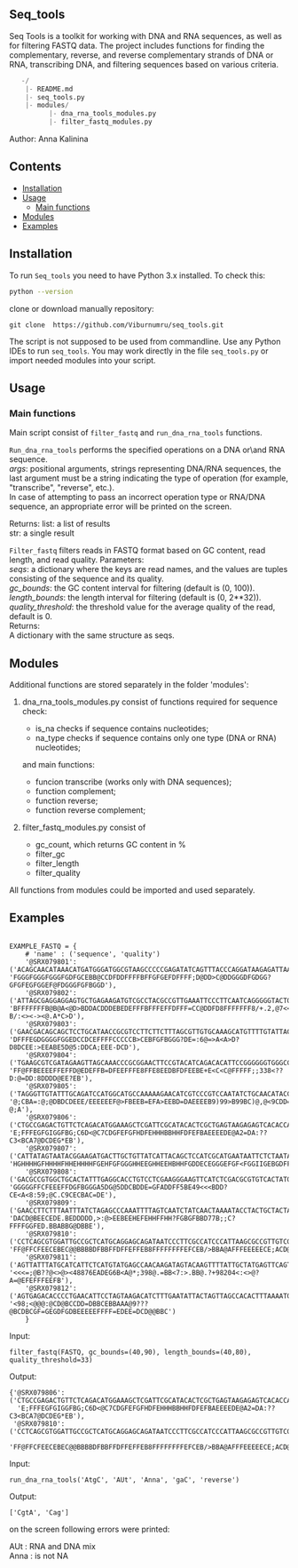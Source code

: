 ## Seq_tools

Seq Tools is a toolkit for working with DNA and RNA sequences, as well as for filtering FASTQ data. The project includes functions for finding the complementary, reverse, and reverse complementary strands of DNA or RNA, transcribing DNA, and filtering sequences based on various criteria.

 ```python
    -/
     |- README.md
     |- seq_tools.py 
     |- modules/
           |- dna_rna_tools_modules.py
           |- filter_fastq_modules.py
 ```

Author: Anna Kalinina

## Contents

- [Installation](#Installation)
- [Usage](##Usage)
  - [Main functions](###Main-functions)
- [Modules](##modules)
- [Examples](##examples)

## Installation
To run `Seq_tools` you need to have Python 3.x installed. To check this: 
 ```bash
python --version
  ```
clone or download manually repository: 
 ```
git clone  https://github.com/Viburnumru/seq_tools.git
 ```
The script is not supposed to be used from commandline. Use any Python IDEs to run `seq_tools`.
You may work directly in the file `seq_tools.py` or import needed modules into your script.

## Usage

### Main functions

Main script consist of `filter_fastq` and `run_dna_rna_tools` functions.

`Run_dna_rna_tools` performs the specified operations on a DNA or\and RNA sequence.  
*args*: positional arguments, strings representing DNA/RNA sequences, the last argument must be a string indicating the type of operation (for example, "transcribe", "reverse", etc.).  
In case of attempting to pass an incorrect operation type or RNA/DNA sequence, an appropriate error will be printed on the screen.

Returns:
list: a list of results  
str: a single result  

`Filter_fastq` filters reads in FASTQ format based on GC content, read length, and read quality.
Parameters:  
*seqs*: a dictionary where the keys are read names, and the values are tuples consisting of the sequence and its quality.  
*gc_bounds*: the GC content interval for filtering (default is (0, 100)).  
*length_bounds*: the length interval for filtering (default is (0, 2**32)).  
*quality_threshold*: the threshold value for the average quality of the read, default is 0.  
Returns:  
A dictionary with the same structure as seqs.  

## Modules

Additional functions are stored separately in the folder 'modules':
1. dna_rna_tools_modules.py
   consist of functions required for sequence check:
    - is_na checks if sequence contains nucleotides;
    - na_type checks if sequence contains only one type (DNA or RNA) nucleotides;
      
   and main functions:
   
    - funcion transcribe (works only with DNA sequences);
    - function complement;
    - function reverse;
    - function reverse complement;

2. filter_fastq_modules.py
   consist of
   - gc_count, which returns GC content in %
   - filter_gc
   - filter_length
   - filter_quality


All functions from modules could be imported and used separately.


## Examples
```

EXAMPLE_FASTQ = {
    # 'name' : ('sequence', 'quality')
    '@SRX079801': ('ACAGCAACATAAACATGATGGGATGGCGTAAGCCCCCGAGATATCAGTTTACCCAGGATAAGAGATTAAATTATGAGCAACATTATTAA', 'FGGGFGGGFGGGFGDFGCEBB@CCDFDDFFFFBFFGFGEFDFFFF;D@DD>C@DDGGGDFGDGG?GFGFEGFGGEF@FDGGGFGFBGGD'),
    '@SRX079802': ('ATTAGCGAGGAGGAGTGCTGAGAAGATGTCGCCTACGCCGTTGAAATTCCCTTCAATCAGGGGGTACTGGAGGATACGAGTTTGTGTG', 'BFFFFFFFB@B@A<@D>BDDACDDDEBEDEFFFBFFFEFFDFFF=CC@DDFD8FFFFFFF8/+.2,@7<<:?B/:<><-><@.A*C>D'),
    '@SRX079803': ('GAACGACAGCAGCTCCTGCATAACCGCGTCCTTCTTCTTTAGCGTTGTGCAAAGCATGTTTTGTATTACGGGCATCTCGAGCGAATC', 'DFFFEGDGGGGFGGEDCCDCEFFFFCCCCCB>CEBFGFBGGG?DE=:6@=>A<A>D?D8DCEE:>EEABE5D@5:DDCA;EEE-DCD'),
    '@SRX079804': ('TGAAGCGTCGATAGAAGTTAGCAAACCCGCGGAACTTCCGTACATCAGACACATTCCGGGGGGTGGGCCAATCCATGATGCCTTTG', 'FF@FFBEEEEFFEFFD@EDEFFB=DFEEFFFE8FFE8EEDBFDFEEBE+E<C<C@FFFFF;;338<??D:@=DD:8DDDD@EE?EB'),
    '@SRX079805': ('TAGGGTTGTATTTGCAGATCCATGGCATGCCAAAAAGAACATCGTCCCGTCCAATATCTGCAACATACCAGTTGGTTGGTA', '@;CBA=:@;@DBDCDEEE/EEEEEEF@>FBEEB=EFA>EEBD=DAEEEEB9)99>B99BC)@,@<9CDD=C,5;B::?@;A'),
    '@SRX079806': ('CTGCCGAGACTGTTCTCAGACATGGAAAGCTCGATTCGCATACACTCGCTGAGTAAGAGAGTCACACCAAATCACAGATT', 'E;FFFEGFGIGGFBG;C6D<@C7CDGFEFGFHDFEHHHBBHHFDFEFBAEEEEDE@A2=DA:??C3<BCA7@DCDEG*EB'),
    '@SRX079807': ('CATTATAGTAATACGGAAGATGACTTGCTGTTATCATTACAGCTCCATCGCATGAATAATTCTCTAATATAGTTGTCAT', 'HGHHHHGFHHHHFHHEHHHHFGEHFGFGGGHHEEGHHEEHBHHFGDDECEGGGEFGF<FGGIIGEBGDFFFGFFGGFGF'),
    '@SRX079808': ('GACGCCGTGGCTGCACTATTTGAGGCACCTGTCCTCGAAGGGAAGTTCATCTCGACGCGTGTCACTATGACATGAATG', 'GGGGGFFCFEEEFFDGFBGGGA5DG@5DDCBDDE=GFADDFF5BE49<<<BDD?CE<A<8:59;@C.C9CECBAC=DE'),
    '@SRX079809': ('GAACCTTCTTTAATTTATCTAGAGCCCAAATTTTAGTCAATCTATCAACTAAAATACCTACTGCTACTACAAGTATT', 'DACD@BEECEDE.BEDDDDD,>:@>EEBEEHEFEHHFFHH?FGBGFBBD77B;;C?FFFFGGFED.BBABBG@DBBE'),
    '@SRX079810': ('CCTCAGCGTGGATTGCCGCTCATGCAGGAGCAGATAATCCCTTCGCCATCCCATTAAGCGCCGTTGTCGGTATTCC', 'FF@FFCFEECEBEC@@BBBBDFBBFFDFFEFFEB8FFFFFFFFEFCEB/>BBA@AFFFEEEEECE;ACD@DBBEEE'),
    '@SRX079811': ('AGTTATTTATGCATCATTCTCATGTATGAGCCAACAAGATAGTACAAGTTTTATTGCTATGAGTTCAGTACAACA', '<<<=;@B??@<>@><48876EADEG6B<A@*;398@.=BB<7:>.BB@.?+98204<:<>@?A=@EFEFFFEEFB'),
    '@SRX079812': ('AGTGAGACACCCCTGAACATTCCTAGTAAGACATCTTTGAATATTACTAGTTAGCCACACTTTAAAATGACCCG', '<98;<@@@:@CD@BCCDD=DBBCEBBAAA@9???@BCDBCGF=GEGDFGDBEEEEEFFFF=EDEE=DCD@@BBC')
    }  
```

Input: 

```
filter_fastq(FASTQ, gc_bounds=(40,90), length_bounds=(40,80), quality_threshold=33)
```
Output: 
```
{'@SRX079806': ('CTGCCGAGACTGTTCTCAGACATGGAAAGCTCGATTCGCATACACTCGCTGAGTAAGAGAGTCACACCAAATCACAGATT',
  'E;FFFEGFGIGGFBG;C6D<@C7CDGFEFGFHDFEHHHBBHHFDFEFBAEEEEDE@A2=DA:??C3<BCA7@DCDEG*EB'),
 '@SRX079810': ('CCTCAGCGTGGATTGCCGCTCATGCAGGAGCAGATAATCCCTTCGCCATCCCATTAAGCGCCGTTGTCGGTATTCC',
  'FF@FFCFEECEBEC@@BBBBDFBBFFDFFEFFEB8FFFFFFFFEFCEB/>BBA@AFFFEEEEECE;ACD@DBBEEE')}
```


Input:
```
run_dna_rna_tools('AtgC', 'AUt', 'Anna', 'gaC', 'reverse')
```
Output:
```
['CgtA', 'Cag']
```
on the screen following errors were printed:

AUt : RNA and DNA mix  
Anna : is not NA




